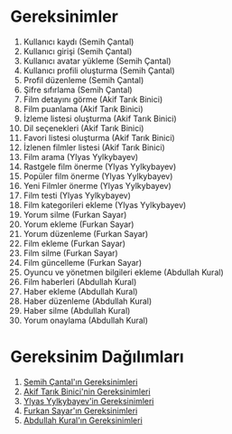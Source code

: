 # Gereksinimler
1. Kullanıcı kaydı (Semih Çantal)
2. Kullanıcı girişi (Semih Çantal)
3. Kullanıcı avatar yükleme (Semih Çantal)
4. Kullanıcı profili oluşturma (Semih Çantal)
5. Profil düzenleme (Semih Çantal)
6. Şifre sıfırlama (Semih Çantal)
7. Film detayını görme (Akif Tarık Binici)
8. Film puanlama (Akif Tarık Binici)
9. İzleme listesi oluşturma (Akif Tarık Binici)
10. Dil seçenekleri (Akif Tarık Binici)
11. Favori listesi oluşturma (Akif Tarık Binici)
12. İzlenen filmler listesi (Akif Tarık Binici)
13. Film arama (Ylyas Yylkybayev)
14. Rastgele film önerme (Ylyas Yylkybayev)
15. Popüler film önerme (Ylyas Yylkybayev)
16. Yeni Filmler önerme (Ylyas Yylkybayev)
17. Film testi (Ylyas Yylkybayev)
18. Film kategorileri ekleme (Ylyas Yylkybayev)
19. Yorum silme (Furkan Sayar)
20. Yorum ekleme (Furkan Sayar)
21. Yorum düzenleme (Furkan Sayar)
22. Film ekleme (Furkan Sayar)
23. Film silme (Furkan Sayar)
24. Film güncelleme (Furkan Sayar)
25. Oyuncu ve yönetmen bilgileri ekleme (Abdullah Kural)
26. Film haberleri (Abdullah Kural)
27. Haber ekleme (Abdullah Kural)
28. Haber düzenleme (Abdullah Kural)
29. Haber silme (Abdullah Kural)
30. Yorum onaylama (Abdullah Kural)




# Gereksinim Dağılımları
1. [Semih Çantal'ın Gereksinimleri](Semih-Çantal-Gereksinimler.md)
2. [Akif Tarık Binici'nin Gereksinimleri](Akif-Tarik-Binici-Gereksinimler.md)
3. [Ylyas Yylkybayev'in Gereksinimleri](Ylyas-Yylkybayev-Gereksinimler.md)
4. [Furkan Sayar'ın Gereksinimleri](Furkan-Sayar-Gereksinimler.md)
5. [Abdullah Kural'ın Gereksinimleri](Abdullah-Kural-Gereksinimler.md)
